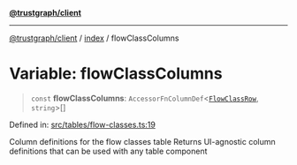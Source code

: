 [**@trustgraph/client**](../../README.md)

***

[@trustgraph/client](../../README.md) / [index](../README.md) / flowClassColumns

# Variable: flowClassColumns

> `const` **flowClassColumns**: `AccessorFnColumnDef`\<[`FlowClassRow`](../type-aliases/FlowClassRow.md), `string`\>[]

Defined in: [src/tables/flow-classes.ts:19](https://github.com/trustgraph-ai/trustgraph-ts-client/blob/24d0d0886a310c1fecf9e6fc95cd3a24cf32c92e/src/tables/flow-classes.ts#L19)

Column definitions for the flow classes table
Returns UI-agnostic column definitions that can be used with any table component
